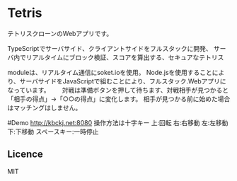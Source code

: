 Tetris
====
テトリスクローンのWebアプリです。

TypeScriptでサーバサイド、クライアントサイドをフルスタックに開発、
サーバ内でリアルタイムにブロック検証、スコアを算出する、セキュアなテトリス

moduleは、リアルタイム通信にsoket.ioを使用。
        Node.jsを使用することにより、サーバサイドをJavaScriptで組むことにより、フルスタック.Webアプリになっています。
      
対戦は準備ボタンを押して待ちます、対戦相手が見つかると「相手の得点」->「○○の得点」に変化します。
相手が見つかる前に始めた場合はマッチングはしません。

#Demo
http://kbckj.net:8080
操作方法は十字キー
上:回転
右:右移動
左:左移動
下:下移動
スペースキー:一時停止

## Licence
MIT
